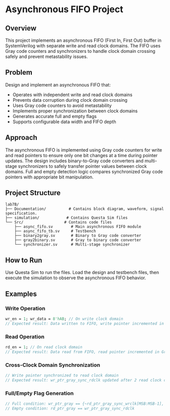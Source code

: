 # Asynchronous FIFO Project

## Overview

This project implements an asynchronous FIFO (First In, First Out) buffer in SystemVerilog with separate write and read clock domains. The FIFO uses Gray code counters and synchronizers to handle clock domain crossing safely and prevent metastability issues.

## Problem

Design and implement an asynchronous FIFO that:
- Operates with independent write and read clock domains
- Prevents data corruption during clock domain crossing
- Uses Gray code counters to avoid metastability
- Implements proper synchronization between clock domains
- Generates accurate full and empty flags
- Supports configurable data width and FIFO depth

## Approach

The asynchronous FIFO is implemented using Gray code counters for write and read pointers to ensure only one bit changes at a time during pointer updates. The design includes binary-to-Gray code converters and multi-stage synchronizers to safely transfer pointer values between clock domains. Full and empty detection logic compares synchronized Gray code pointers with appropriate bit manipulation.

## Project Structure

```
lab7B/
├── Documentation/          # Contains block diagram, waveform, signal specification.
├── simulation/            # Contains Questa Sim files
└── Src/                  # Contains code files
    ├── async_fifo.sv        # Main asynchronous FIFO module
    ├── async_fifo_tb.sv     # Testbench
    ├── binary2gray.sv       # Binary to Gray code converter
    ├── gray2binary.sv       # Gray to binary code converter
    └── synchronizer.sv      # Multi-stage synchronizer
```

## How to Run

Use Questa Sim to run the files. Load the design and testbench files, then execute the simulation to observe the asynchronous FIFO behavior.

## Examples

### Write Operation
```systemverilog
wr_en = 1; wr_data = 8'hAB; // On write clock domain
// Expected result: Data written to FIFO, write pointer incremented in Gray code
```

### Read Operation
```systemverilog
rd_en = 1; // On read clock domain
// Expected result: Data read from FIFO, read pointer incremented in Gray code
```

### Cross-Clock Domain Synchronization
```systemverilog
// Write pointer synchronized to read clock domain
// Expected result: wr_ptr_gray_sync_rdclk updated after 2 read clock cycles
```

### Full/Empty Flag Generation
```systemverilog
// Full condition: wr_ptr_gray == {~rd_ptr_gray_sync_wrclk[MSB:MSB-1], rd_ptr_gray_sync_wrclk[remaining]}
// Empty condition: rd_ptr_gray == wr_ptr_gray_sync_rdclk
```
